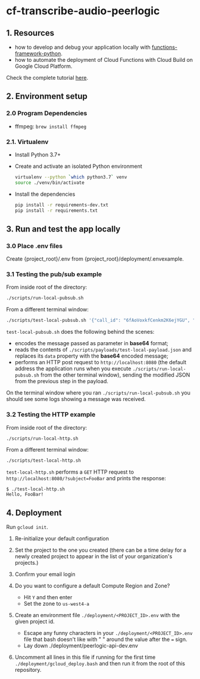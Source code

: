 # cf-transcribe-audio-peerlogic

## 1. Resources

- how to develop and debug your application locally with [functions-framework-python](https://github.com/GoogleCloudPlatform/functions-framework-python).
- how to automate the deployment of Cloud Functions with Cloud Build on Google Cloud Platform.

Check the complete tutorial [here](https://medium.com/@ivam.santos/how-to-develop-debug-and-test-your-python-google-cloud-functions-on-your-local-dev-environment-d56ef94cb409).

## 2. Environment setup


### 2.0 Program Dependencies

- ffmpeg: `brew install ffmpeg`

### 2.1. Virtualenv

- Install Python 3.7+

- Create and activate an isolated Python environment

  ```bash
  virtualenv --python `which python3.7` venv
  source ./venv/bin/activate
  ```

- Install the dependencies

  ```bash
  pip install -r requirements-dev.txt
  pip install -r requirements.txt
  ```

## 3. Run and test the app locally

### 3.0 Place .env files
Create {project_root}/.env from {project_root}/deployment/.envexample.

### 3.1 Testing the pub/sub example

From inside root of the directory:

```bash
./scripts/run-local-pubsub.sh
```

From a different terminal window:

```bash
./scripts/test-local-pubsub.sh '{"call_id": "6fAoVoxkfCenkm2K6ejYGU", "partial_id": "bo6FTU5HbpsUmYn8TFofNq", "audio_partial_id": "a3HvzN9htW5H5j9i2X23mL"}'
```

`test-local-pubsub.sh` does the following behind the scenes:

- encodes the message passed as parameter in **base64** format;
- reads the contents of `./scripts/payloads/test-local-payload.json` and replaces its `data` property with the **base64** encoded message;
- performs an HTTP post request to `http://localhost:8080` (the default address the application runs when you execute `./scripts/run-local-pubsub.sh` from the other terminal window), sending the modified JSON from the previous step in the payload.

On the terminal window where you ran `./scripts/run-local-pubsub.sh` you should see some logs showing a message was received.

### 3.2 Testing the HTTP example

From inside root of the directory:

```bash
./scripts/run-local-http.sh
```

From a different terminal window:

```bash
./scripts/test-local-http.sh
```

`test-local-http.sh` performs a `GET` HTTP request to `http://localhost:8080/?subject=FooBar` and prints the response:

```console
$ ./test-local-http.sh
Hello, FooBar!
```

## 4. Deployment


Run `gcloud init`.

1. Re-initialize your default configuration
2. Set the project to the one you created (there can be a time delay for a newly created project to appear in the list of your organization's projects.)
3. Confirm your email login
4. Do you want to configure a default Compute Region and Zone?
   * Hit `Y` and then enter
   * Set the zone to `us-west4-a`


5. Create an environment file  `./deployment/<PROJECT_ID>.env` with the given project id.
   * Escape any funny characters in your `./deployment/<PROJECT_ID>.env` file that bash doesn't like with " " around the value after the `=` sign.
   * Lay down ./deployment/peerlogic-api-dev.env
6. Uncomment all lines in this file if running for the first time `./deployment/gcloud_deploy.bash` and then run it from the root of this repository.

